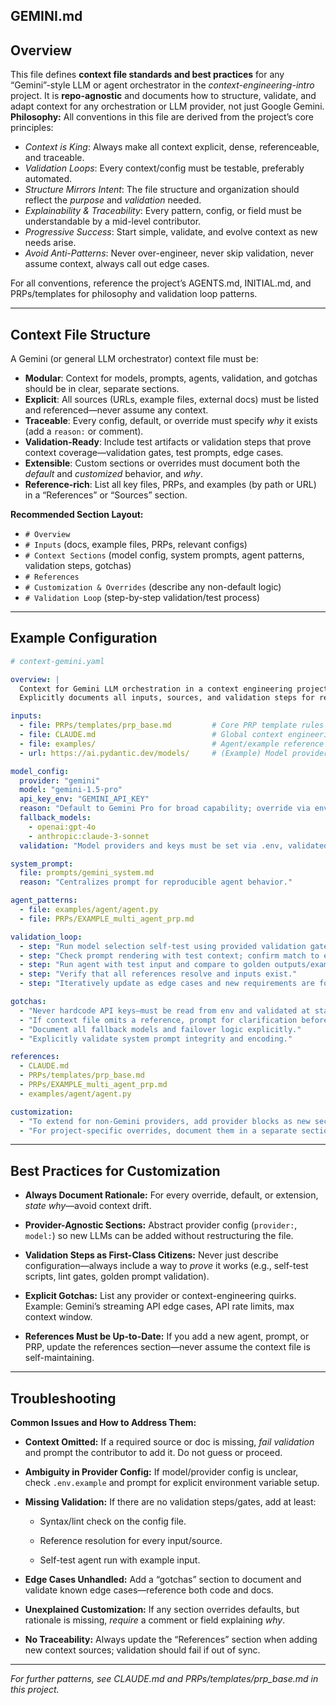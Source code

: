 ## GEMINI.md

## Overview

This file defines **context file standards and best practices** for any “Gemini”-style LLM or agent orchestrator in the *context-engineering-intro* project. It is **repo-agnostic** and documents how to structure, validate, and adapt context for any orchestration or LLM provider, not just Google Gemini.
**Philosophy:** All conventions in this file are derived from the project’s core principles:
- *Context is King*: Always make all context explicit, dense, referenceable, and traceable.
- *Validation Loops*: Every context/config must be testable, preferably automated.
- *Structure Mirrors Intent*: The file structure and organization should reflect the *purpose* and *validation* needed.
- *Explainability & Traceability*: Every pattern, config, or field must be understandable by a mid-level contributor.
- *Progressive Success*: Start simple, validate, and evolve context as new needs arise.
- *Avoid Anti-Patterns*: Never over-engineer, never skip validation, never assume context, always call out edge cases.

For all conventions, reference the project’s AGENTS.md, INITIAL.md, and PRPs/templates for philosophy and validation loop patterns.

---

## Context File Structure

A Gemini (or general LLM orchestrator) context file must be:

- **Modular**: Context for models, prompts, agents, validation, and gotchas should be in clear, separate sections.
- **Explicit**: All sources (URLs, example files, external docs) must be listed and referenced—never assume any context.
- **Traceable**: Every config, default, or override must specify *why* it exists (add a `reason:` or comment).
- **Validation-Ready**: Include test artifacts or validation steps that prove context coverage—validation gates, test prompts, edge cases.
- **Extensible**: Custom sections or overrides must document both the *default* and *customized* behavior, and *why*.
- **Reference-rich**: List all key files, PRPs, and examples (by path or URL) in a “References” or “Sources” section.

**Recommended Section Layout:**

- `# Overview`
- `# Inputs` (docs, example files, PRPs, relevant configs)
- `# Context Sections` (model config, system prompts, agent patterns, validation steps, gotchas)
- `# References`
- `# Customization & Overrides` (describe any non-default logic)
- `# Validation Loop` (step-by-step validation/test process)

---

## Example Configuration

```yaml
# context-gemini.yaml

overview: |
  Context for Gemini LLM orchestration in a context engineering project.
  Explicitly documents all inputs, sources, and validation steps for reproducibility.

inputs:
  - file: PRPs/templates/prp_base.md         # Core PRP template rules
  - file: CLAUDE.md                          # Global context engineering rules
  - file: examples/                          # Agent/example reference folder
  - url: https://ai.pydantic.dev/models/     # (Example) Model provider docs

model_config:
  provider: "gemini"
  model: "gemini-1.5-pro"
  api_key_env: "GEMINI_API_KEY"
  reason: "Default to Gemini Pro for broad capability; override via env for testing."
  fallback_models:
    - openai:gpt-4o
    - anthropic:claude-3-sonnet
  validation: "Model providers and keys must be set via .env, validated on load."

system_prompt:
  file: prompts/gemini_system.md
  reason: "Centralizes prompt for reproducible agent behavior."

agent_patterns:
  - file: examples/agent/agent.py
  - file: PRPs/EXAMPLE_multi_agent_prp.md

validation_loop:
  - step: "Run model selection self-test using provided validation gate."
  - step: "Check prompt rendering with test context; confirm match to expected system prompt."
  - step: "Run agent with test input and compare to golden outputs/examples."
  - step: "Verify that all references resolve and inputs exist."
  - step: "Iteratively update as edge cases and new requirements are found."

gotchas:
  - "Never hardcode API keys—must be read from env and validated at startup."
  - "If context file omits a reference, prompt for clarification before proceeding."
  - "Document all fallback models and failover logic explicitly."
  - "Explicitly validate system prompt integrity and encoding."

references:
  - CLAUDE.md
  - PRPs/templates/prp_base.md
  - PRPs/EXAMPLE_multi_agent_prp.md
  - examples/agent/agent.py

customization:
  - "To extend for non-Gemini providers, add provider blocks as new sections, documenting validation logic for each."
  - "For project-specific overrides, document them in a separate section with explicit rationale."
```

---

## Best Practices for Customization

-   **Always Document Rationale:** For every override, default, or extension, *state why*—avoid context drift.

-   **Provider-Agnostic Sections:** Abstract provider config (`provider:`, `model:`) so new LLMs can be added without restructuring the file.

-   **Validation Steps as First-Class Citizens:** Never just describe configuration—always include a way to *prove* it works (e.g., self-test scripts, lint gates, golden prompt validation).

-   **Explicit Gotchas:** List any provider or context-engineering quirks. Example: Gemini’s streaming API edge cases, API rate limits, max context window.

-   **References Must be Up-to-Date:** If you add a new agent, prompt, or PRP, update the references section—never assume the context file is self-maintaining.


---

## Troubleshooting

**Common Issues and How to Address Them:**

-   **Context Omitted:** If a required source or doc is missing, *fail validation* and prompt the contributor to add it. Do not guess or proceed.

-   **Ambiguity in Provider Config:** If model/provider config is unclear, check `.env.example` and prompt for explicit environment variable setup.

-   **Missing Validation:** If there are no validation steps/gates, add at least:

    -   Syntax/lint check on the config file.

    -   Reference resolution for every input/source.

    -   Self-test agent run with example input.

-   **Edge Cases Unhandled:** Add a “gotchas” section to document and validate known edge cases—reference both code and docs.

-   **Unexplained Customization:** If any section overrides defaults, but rationale is missing, *require* a comment or field explaining *why*.

-   **No Traceability:** Always update the “References” section when adding new context sources; validation should fail if out of sync.


---

*For further patterns, see CLAUDE.md and PRPs/templates/prp\_base.md in this project.*